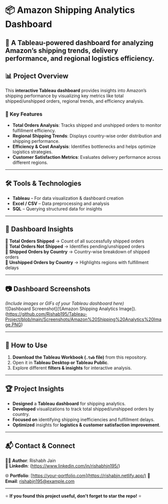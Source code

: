 # 📦 Amazon Shipping Analytics Dashboard

🚀 **A Tableau-powered dashboard for analyzing Amazon’s shipping trends, delivery performance, and regional logistics efficiency.**  
---

## 📊 Project Overview

This **interactive Tableau dashboard** provides insights into Amazon’s shipping performance by visualizing key metrics like total shipped/unshipped orders, regional trends, and efficiency analysis.  

### 🔹 Key Features  
- **Total Orders Analysis**: Tracks shipped and unshipped orders to monitor fulfillment efficiency.  
- **Regional Shipping Trends**: Displays country-wise order distribution and shipping performance.  
- **Efficiency & Cost Analysis**: Identifies bottlenecks and helps optimize logistics strategies.  
- **Customer Satisfaction Metrics**: Evaluates delivery performance across different regions.  

---

## 🛠️ Tools & Technologies  
- **Tableau** – For data visualization & dashboard creation  
- **Excel / CSV** – Data preprocessing and analysis  
- **SQL** – Querying structured data for insights  

---

## 📌 Dashboard Insights  
🔹 **Total Orders Shipped** → Count of all successfully shipped orders  
🔹 **Total Orders Not Shipped** → Identifies pending/unshipped orders  
🔹 **Shipped Orders by Country** → Country-wise breakdown of shipped orders  
🔹 **Unshipped Orders by Country** → Highlights regions with fulfillment delays  

---

## 📷 Dashboard Screenshots  
*(Include images or GIFs of your Tableau dashboard here)*  
![Dashboard Screenshot](![Amazon Shipping Analytics Image]).(https://github.com/Rishab195/Tableau-Project/blob/main/Screenshots/Amazon%20Shipping%20Analytics%20Image.PNG)



---

## 🚀 How to Use  
1. **Download the Tableau Workbook (`.twb` file)** from this repository.  
2. Open it in **Tableau Desktop or Tableau Public**.  
3. Explore different **filters & insights** for interactive analysis.  
---

## 🏆 Project Insights  
- **Designed** a **Tableau dashboard** for shipping analytics.  
- **Developed** visualizations to track total shipped/unshipped orders by country.  
- **Focused on** identifying shipping inefficiencies and fulfillment delays.  
- **Optimized** insights for **logistics & customer satisfaction improvement**.  

---

## 📬 Contact & Connect  
👨‍💻 **Author**: Rishabh Jain  
🔗 **LinkedIn**: (https://www.linkedin.com/in/rishabhjn195/)

🌐 **Portfolio**: [https://your-portfolio.com](https://rishabjn.netlify.app/)
📩 **Email**: rishabjn195@example.com  

---

⭐ **If you found this project useful, don't forget to star the repo!** ⭐  
